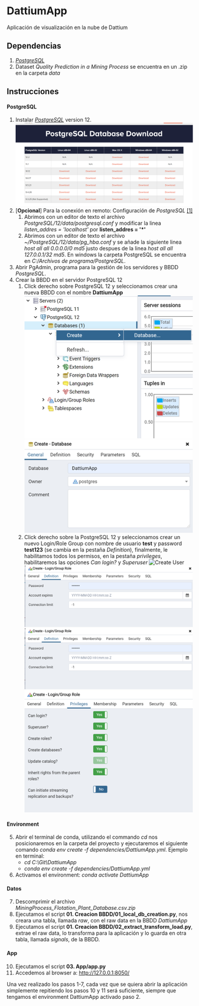 # DattiumApp
Aplicación de visualización en la nube de Dattium

## Dependencias
1. [*PostgreSQL*](https://www.enterprisedb.com/downloads/postgres-postgresql-downloads)
2. Dataset *Quality Prediction in a Mining Process* se encuentra en un .zip en la carpeta *data*

## Instrucciones

#### PostgreSQL
1. Instalar [*PostgreSQL*](https://www.enterprisedb.com/downloads/postgres-postgresql-downloads) version 12.
![Download PostgreSQL](https://github.com/ayanguas/DattiumApp/blob/master/img/1_download_psql.png?raw=true "Download PostgreSQL")
2. [**Opcional**] Para la conexión en remoto: Configuración de *PostgreSQL* [[1]](https://blog.bigbinary.com/2016/01/23/configure-postgresql-to-allow-remote-connection.html)
    1. Abrimos con un editor de texto el archivo *PostgreSQL/12/data/postgresql.conf* y modificar la linea *listen_addres = 'localhost'* por **listen_addres = '*'**
    2. Abrimos con un editor de texto el archivo *~/PostgreSQL/12/data/pg_hba.conf* y se añade la siguiente linea *host all all 0.0.0.0/0 md5* justo despues de la linea *host all all 127.0.0.1/32 md5*. En windows la carpeta PostgreSQL se encuentra en *C:/Archivos de programa/PostgreSQL*.
3. Abrir PgAdmin, programa para la gestión de los servidores y BBDD *PostgreSQL*.
4. Crear la BBDD en el servidor PostgreSQL 12
    1. Click derecho sobre PostgreSQL 12 y seleccionamos crear una nueva BBDD con el nombre **DattiumApp**
    ![Create DB](https://github.com/ayanguas/DattiumApp/blob/master/img/2_create_db.png?raw=true "Create DB")
    ![Name DB](https://github.com/ayanguas/DattiumApp/blob/master/img/3_name_db.png?raw=true "Name DB")
    2. Click derecho sobre la PostgreSQL 12 y seleccionamos crear un nuevo Login/Role Group con nombre de usuario **test** y password **test123** (se cambia en la pestaña *Definition*), finalmente, le habilitamos todos los permisos, en la pestaña *privileges*, habilitaremos las opciones *Can login?* y *Superuser*
    ![Create User](https://github.com/ayanguas/DattiumApp/blob/master/img/4_create_user.png=100x100 "Create User")
    ![Name User](https://github.com/ayanguas/DattiumApp/blob/master/img/5_name_user.png "Name User")
    ![Password User](https://github.com/ayanguas/DattiumApp/blob/master/img/6_pswrd_user.png "Password User")
    ![Privilege User](https://github.com/ayanguas/DattiumApp/blob/master/img/7_privilages_user.png "Privilege User")
#### Environment
5. Abrir el terminal de conda, utilizando el commando *cd* nos posicionaremos en la carpeta del proyecto y ejecutaremos el siguiente comando *conda env create -f dependencies/DattiumApp.yml*. Ejemplo en terminal:
    - *cd C:\Git\DattiumApp*
    - *conda env create -f dependencies/DattiumApp.yml*
6. Activamos el environment: *conda activate DattiumApp* 
#### Datos
7. Descomprimir el archivo *MiningProcess_Flotation_Plant_Database.csv.zip*
8. Ejecutamos el script **01. Creacion BBDD/01_local_db_creation.py**, nos creara una tabla, llamada *raw*, con el raw data en la BBDD *DattiumApp*
9. Ejecutamos el script **01. Creacion BBDD/02_extract_transform_load.py**, extrae el raw data, lo transforma para la aplicación y lo guarda en otra tabla, llamada *signals*, de la BBDD.
#### App
10. Ejecutamos el script **03. App/app.py**
11. Accedemos al browser a: http://127.0.0.1:8050/


Una vez realizado los pasos 1-7, cada vez que se quiera abrir la aplicación simplemente repitiendo los pasos 10 y 11 será suficiente, siempre que tengamos el environment DattiumApp activado paso 2.
